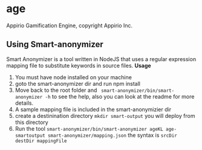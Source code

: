 # age
Appirio Gamification Engine, copyright Appirio Inc.

## Using Smart-anonymizer
Smart Anonymizer is a tool written in NodeJS that uses a regular expression mapping file to substitute keywords in source files.
**Usage**
 1. You must have node installed on your machine
 2. goto the smart-anonymizer dir and run npm install
 3. Move back to the root folder and   ``` smart-anonymizer/bin/smart-anonymizer -h``` to see the help, also you can look at the readme for more details.  
 4. A sample mapping file is included in the smart-anonymizier dir
 5. create a destinination directory ```mkdir smart-output``` you will deploy from this directory
 6. Run the tool  ```smart-anonymizer/bin/smart-anonymizer ageKL age-smartoutput smart-anonymizer/mapping.json``` the syntax is ```srcDir destDir mappingFile```
